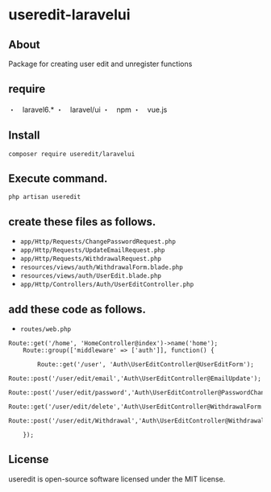 # useredit-laravelui

## About

Package for creating user edit and unregister functions


## require
・　laravel6.*
・　laravel/ui
・　npm 
・　vue.js
## Install

```
composer require useredit/laravelui
```

## Execute command.
```
php artisan useredit

```

## create these files as follows.

- `app/Http/Requests/ChangePasswordRequest.php`
- `app/Http/Requests/UpdateEmailRequest.php`
- `app/Http/Requests/WithdrawalRequest.php`
- `resources/views/auth/WithdrawalForm.blade.php`
- `resources/views/auth/UserEdit.blade.php`
- `app/Http/Controllers/Auth/UserEditController.php`



## add these code as follows.
- `routes/web.php`
```
Route::get('/home', 'HomeController@index')->name('home');
    Route::group(['middleware' => ['auth']], function() {    
        
        Route::get('/user', 'Auth\UserEditController@UserEditForm');
        Route::post('/user/edit/email','Auth\UserEditController@EmailUpdate');
        Route::post('/user/edit/password','Auth\UserEditController@PasswordChange');
        Route::get('/user/edit/delete','Auth\UserEditController@WithdrawalForm');
        Route::post('/user/edit/Withdrawal','Auth\UserEditController@Withdrawal');

    });
```




## License
useredit is open-source software licensed under the MIT license.



